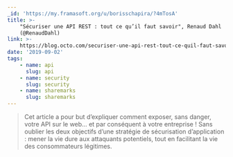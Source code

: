 ```yaml
---
_id: 'https://my.framasoft.org/u/borisschapira/?4mTosA'
title: >-
    "Sécuriser une API REST : tout ce qu’il faut savoir", Renaud Dahl
    (@RenaudDahl)
link: >-
    https://blog.octo.com/securiser-une-api-rest-tout-ce-quil-faut-savoir/#do_not_use
date: '2019-09-02'
tags:
    - name: api
      slug: api
    - name: security
      slug: security
    - name: sharemarks
      slug: sharemarks
---
```


<div class="markdown"><blockquote>
<p>Cet article a pour but d’expliquer comment exposer, sans danger, votre API sur le web… et par conséquent à votre entreprise ! Sans oublier les deux objectifs d’une stratégie de sécurisation d’application : mener la vie dure aux attaquants potentiels, tout en facilitant la vie des consommateurs légitimes.
</p>
</blockquote></div>
